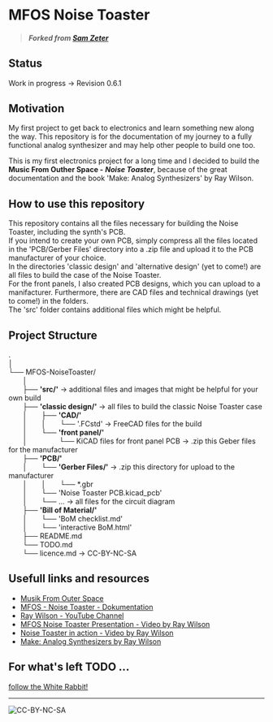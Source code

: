 # MFOS Noise Toaster


> ##### Forked from *[Sam Zeter](https://github.com/samzeter/noise-toaster)*

## Status

Work in progress -> Revision 0.6.1

## Motivation

My first project to get back to electronics and learn something new along the way.
This repository is for the documentation of my journey to a fully functional analog synthesizer and may help other people to build one too.

This is my first electronics project for a long time and I decided to build the __Music From Outher Space -__ __*Noise Toaster*__,  because of the great documentation and the book 'Make: Analog Synthesizers' by Ray Wilson.

## How to use this repository

This repository contains all the files necessary for building the Noise Toaster, including the synth's PCB.  
If you intend to create your own PCB, simply compress all the files located in the 'PCB/Gerber Files' directory into a .zip file and upload it to the PCB manufacturer of your choice.   
In the directories 'classic design' and 'alternative design' (yet to come!) are all files to build the case of the Noise Toaster.    
For the front panels, I also created PCB designs, which you can upload to a manifacturer. Furthermore, there are CAD files and technical drawings (yet to come!) in the folders.   
The 'src' folder contains additional files which might be helpful.

## Project Structure
.  
│  
└── MFOS-NoiseToaster/  
&ensp;&ensp;&ensp;&ensp;│  
&ensp;&ensp;&ensp;&ensp;├── __'src/'__ &rarr; additional files and images that might be helpful for your own build   
&ensp;&ensp;&ensp;&ensp;├── __'classic design/'__ &rarr; all files to build the classic Noise Toaster case   
&ensp;&ensp;&ensp;&ensp;│&ensp;&ensp;&ensp;&ensp;├── __'CAD/'__  
&ensp;&ensp;&ensp;&ensp;│&ensp;&ensp;&ensp;&ensp;│&ensp;&ensp;&ensp;&ensp;└── '.FCstd' &rarr; FreeCAD files for the build    
&ensp;&ensp;&ensp;&ensp;│&ensp;&ensp;&ensp;&ensp;└── __'front panel/'__  
&ensp;&ensp;&ensp;&ensp;│&ensp;&ensp;&ensp;&ensp;&ensp;&ensp;&ensp;&ensp;&ensp;└── KiCAD files for front panel PCB &rarr; .zip this Geber files for the manufacturer   
&ensp;&ensp;&ensp;&ensp;├── __'PCB/'__   
&ensp;&ensp;&ensp;&ensp;│&ensp;&ensp;&ensp;&ensp;└── __'Gerber Files/'__ &rarr; .zip this directory for upload to the manufacturer  
&ensp;&ensp;&ensp;&ensp;│&ensp;&ensp;&ensp;&ensp;│&ensp;&ensp;&ensp;&ensp;└── *.gbr   
&ensp;&ensp;&ensp;&ensp;│&ensp;&ensp;&ensp;&ensp;└── 'Noise Toaster PCB.kicad_pcb'  
&ensp;&ensp;&ensp;&ensp;│&ensp;&ensp;&ensp;&ensp;└── ... &rarr; all files for the circuit diagram    
&ensp;&ensp;&ensp;&ensp;├── __'Bill of Material/'__   
&ensp;&ensp;&ensp;&ensp;│&ensp;&ensp;&ensp;&ensp;└── 'BoM checklist.md'  
&ensp;&ensp;&ensp;&ensp;│&ensp;&ensp;&ensp;&ensp;└── 'interactive BoM.html'    
&ensp;&ensp;&ensp;&ensp;├── README.md  
&ensp;&ensp;&ensp;&ensp;└── TODO.md  
&ensp;&ensp;&ensp;&ensp;└── licence.md &rarr; CC-BY-NC-SA  

## Usefull links and resources

* [Musik From Outer Space](http://musicfromouterspace.com/)
* [MFOS - Noise Toaster - Dokumentation](http://musicfromouterspace.com/index.php?MAINTAB=SYNTHDIY&PROJARG=NOISETOASTER/NOISETOASTER.php&VPW=1493&VPH=725)
* [Ray Wilson - YouTube Channel](https://www.youtube.com/@Musicfromouterspace)
* [MFOS Noise Toaster Presentation - Video by Ray Wilson](https://www.youtube.com/watch?v=smFKx6gfOd0)
* [Noise Toaster in action - Video by Ray Wilson](https://www.youtube.com/watch?v=qHlyuIe3wuU)
* [Make: Analog Synthesizers by Ray Wilson](https://learning.oreilly.com/library/view/make-analog-synthesizers/9781449356200/)

## For what's left TODO ...

[follow the White Rabbit!](TODO.md)

---
![CC-BY-NC-SA](https://i.creativecommons.org/l/by-nc-sa/4.0/88x31.png)

